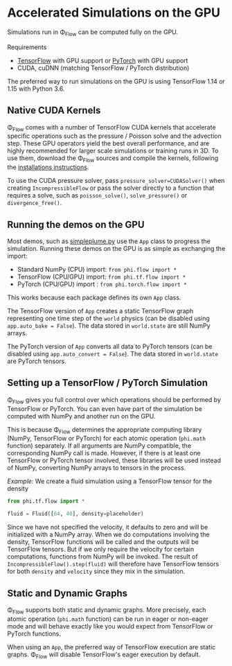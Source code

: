 
# Accelerated Simulations on the GPU

Simulations run in Φ<sub>Flow</sub> can be computed fully on the GPU.

Requirements
- [TensorFlow](https://www.tensorflow.org/) with GPU support or [PyTorch](https://pytorch.org/) with GPU support
- CUDA, cuDNN (matching TensorFlow / PyTorch distribution)

The preferred way to run simulations on the GPU is using TensorFlow 1.14 or 1.15 with Python 3.6.


## Native CUDA Kernels

Φ<sub>Flow</sub> comes with a number of TensorFlow CUDA kernels that accelerate specific operations such as the pressure / Poisson solve and the advection step.
These GPU operators yield the best overall performance, and are highly recommended for larger scale simulations or training runs in 3D.
To use them, download the Φ<sub>Flow</sub> sources and compile the kernels, following the [installations instructions](Installation_Instructions.md).

To use the CUDA pressure solver, pass `pressure_solver=CUDASolver()` when creating `IncompressibleFlow` or pass the solver directly to a function that requires a solve, such as `poisson_solve()`, `solve_pressure()` or `divergence_free()`.


## Running the demos on the GPU

Most demos, such as [simpleplume.py](../demos/simpleplume.py) use the `App` class to progress the simulation.
Running these demos on the GPU is as simple as exchanging the import:

- Standard NumPy (CPU) import: `from phi.flow import *`
- TensorFlow (CPU/GPU) import: `from phi.tf.flow import *`
- PyTorch (CPU/GPU) import : `from phi.torch.flow import *`

This works because each package defines its own `App` class.

The TensorFlow version of `App` creates a static TensorFlow graph representing one time step of the `world` physics (can be disabled using `app.auto_bake = False`).
The data stored in `world.state` are still NumPy arrays.

The PyTorch version of `App` converts all data to PyTorch tensors (can be disabled using `app.auto_convert = False`).
The data stored in `world.state` are PyTorch tensors.


## Setting up a TensorFlow / PyTorch Simulation

Φ<sub>Flow</sub> gives you full control over which operations should be performed by TensorFlow or PyTorch.
You can even have part of the simulation be computed with NumPy and another run on the GPU.

This is because Φ<sub>Flow</sub> determines the appropriate computing library (NumPy, TensorFlow or PyTorch) for each atomic operation (`phi.math` function) separately.
If all arguments are NumPy compatible, the corresponding NumPy call is made.
However, if there is at least one TensorFlow or PyTorch tensor involved, these libraries will be used instead of NumPy, converting NumPy arrays to tensors in the process.

*Example:* We create a fluid simulation using a TensorFlow tensor for the density
```python
from phi.tf.flow import *

fluid = Fluid([64, 40], density=placeholder)
```
Since we have not specified the velocity, it defaults to zero and will be initialized with a NumPy array.
When we do computations involving the density, TensorFlow functions will be called and the outputs will be TensorFlow tensors.
But if we only require the velocity for certain computations, functions from NumPy will be invoked.
The result of `IncompressibleFlow().step(fluid)` will therefore have TensorFlow tensors for both `density` and `velocity` since they mix in the simulation.


## Static and Dynamic Graphs

Φ<sub>Flow</sub> supports both static and dynamic graphs.
More precisely, each atomic operation (`phi.math` function) can be run in eager or non-eager mode and will behave exactly like you would expect from TensorFlow or PyTorch functions.

When using an `App`, the preferred way of TensorFlow execution are static graphs. Φ<sub>Flow</sub> will disable TensorFlow's eager execution by default.

